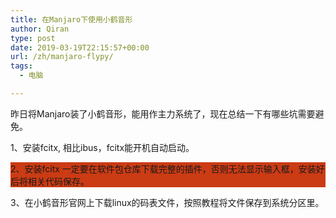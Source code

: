```yaml
---
title: 在Manjaro下使用小鹤音形
author: Qiran
type: post
date: 2019-03-19T22:15:57+00:00
url: /zh/manjaro-flypy/
tags:
  - 电脑

---
```

昨日将Manjaro装了小鹤音形，能用作主力系统了，现在总结一下有哪些坑需要避免。

1、安装fcitx, 相比ibus，fcitx能开机自动启动。

<p style="background-color:#cb3b14" class="has-background">
  2、安装fcitx 一定要在软件包仓库下载完整的插件，否则无法显示输入框，安装好后将相关代码保存。
</p>

3、在小鹤音形官网上下载linux的码表文件，按照教程将文件保存到系统分区里。